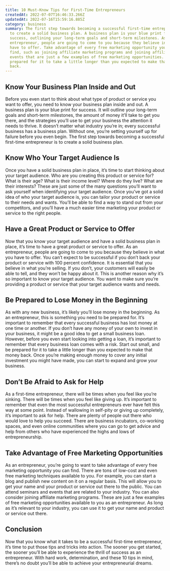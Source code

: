 ```yaml
---
title: 10 Must-Know Tips for First-Time Entrepreneurs
createdAt: 2022-07-07T16:46:33.266Z
updatedAt: 2022-07-16T15:59:16.885Z
category: business
summary: The first step towards becoming a successful first-time entrepreneur is
  to create a solid business plan. A business plan is your blue print for
  success, outlining your long-term goals and short-term milestones. As an
  entrepreneur, people are going to come to you because they believe in what you
  have to offer. Take advantage of every free marketing opportunity you can
  find, such as joining affiliate marketing programs and joining affiliate
  events that are just a few examples of free marketing opportunities. Be
  prepared for it to take a little longer than you expected to make that money
  back.
---
```


## Know Your Business Plan Inside and Out

Before you even start to think about what type of product or service you want to offer, you need to know your business plan inside and out. A business plan is your blue print for success. It will outline your long-term goals and short-term milestones, the amount of money it’ll take to get you there, and the strategies you’ll use to get your business the attention it needs to thrive. It doesn’t matter what industry you’re in; every successful business has a business plan. Without one, you’re setting yourself up for failure before you even begin. The first step towards becoming a successful first-time entrepreneur is to create a solid business plan.

## Know Who Your Target Audience Is

Once you have a solid business plan in place, it’s time to start thinking about your target audience. Who are you creating this product or service for? What is their age? What is their income level? Where do they live? What are their interests? These are just some of the many questions you’ll want to ask yourself when identifying your target audience. Once you’ve got a solid idea of who your target audience is, you can tailor your product or service to their needs and wants. You’ll be able to find a way to stand out from your competitors, and you’ll have a much easier time marketing your product or service to the right people.

## Have a Great Product or Service to Offer

Now that you know your target audience and have a solid business plan in place, it’s time to have a great product or service to offer. As an entrepreneur, people are going to come to you because they believe in what you have to offer. You can’t expect to be successful if you don’t back your product or service with 100 percent confidence. It is essential that you believe in what you’re selling. If you don’t, your customers will easily be able to tell, and they won’t be happy about it. This is another reason why it’s so important to know your target audience. You want to make sure you’re providing a product or service that your target audience wants and needs.

## Be Prepared to Lose Money in the Beginning

As with any new business, it’s likely you’ll lose money in the beginning. As an entrepreneur, this is something you need to be prepared for. It’s important to remember that every successful business has lost money at one time or another. If you don’t have any money of your own to invest in your business, it might be a good idea to get a small business loan. However, before you even start looking into getting a loan, it’s important to remember that every business loan comes with a risk. Start out small, and be prepared for it to take a little longer than you expected to make that money back. Once you’re making enough money to cover any initial investment you might have made, you can start to expand and grow your business.

## Don’t Be Afraid to Ask for Help

As a first-time entrepreneur, there will be times when you feel like you’re sinking. There will be times when you feel like giving up. It’s important to remember that even the most successful entrepreneurs ever have felt this way at some point. Instead of wallowing in self-pity or giving up completely, it’s important to ask for help. There are plenty of people out there who would love to help you succeed. There are business incubators, co-working spaces, and even online communities where you can go to get advice and help from others who have experienced the highs and lows of entrepreneurship.

## Take Advantage of Free Marketing Opportunities

As an entrepreneur, you’re going to want to take advantage of every free marketing opportunity you can find. There are tons of low-cost and even free marketing techniques available to you. For example, you can start a blog and publish new content on it on a regular basis. This will allow you to get your name and your product or service out there to the public. You can attend seminars and events that are related to your industry. You can also consider joining affiliate marketing programs. These are just a few examples of free marketing opportunities available to you as an entrepreneur. As long as it’s relevant to your industry, you can use it to get your name and product or service out there.

## Conclusion

Now that you know what it takes to be a successful first-time entrepreneur, it’s time to put those tips and tricks into action. The sooner you get started, the sooner you’ll be able to experience the thrill of success as an entrepreneur. With hard work, determination, and these 10 tips in mind, there’s no doubt you’ll be able to achieve your entrepreneurial dreams.
